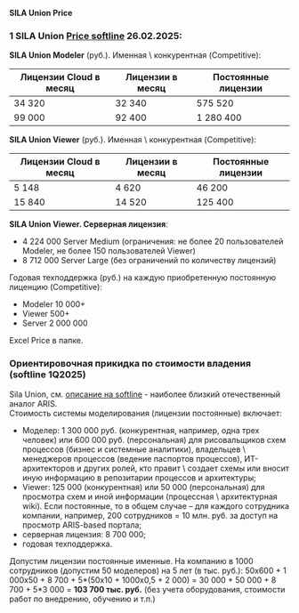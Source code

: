 **SILA Union Price**
### 1 SILA Union [Price softline](https://store.softline.ru/silaunion/sila-union-viewer/#licenses) 26.02.2025:

**SILA Union Modeler** (руб.). Именная \ конкурентная (Competitive):

| Лицензии Cloud в месяц | Лицензии в месяц | Постоянные лицензии |
|---|---|---|
| 34 320 | 32 340 | 575 520 |
| 99 000 | 92 400 | 1 280 400 |

**SILA Union Viewer** (руб.). Именная \ конкурентная (Competitive):

| Лицензии Cloud в месяц | Лицензии в месяц | Постоянные лицензии |
|---|---|---|
| 5 148 | 4 620 | 46 200 |
| 15 840 | 14 520 | 125 400 |

**SILA Union Viewer. Серверная лицензия**:  
- 4 224 000 Server Medium (ограничения: не более 20 пользователей Modeler, не более 150 пользователей Viewer)
- 8 712 000 Server Large (без ограничений по количеству лицензий) 

Годовая техподдержка (руб.) на каждую приобретенную постоянную лиценцию (Competitive):
- Modeler 10 000+
- Viewer 500+ 
- Server 2 000 000
  
Excel Price в папке. 
### Ориентировочная прикидка по стоимости владения (softline 1Q2025)
Sila Union, см. [описание на softline](https://softline.ru/about/our_partners/sila-union?sphrase_id=86419) - наиболее близкий отечественный аналог ARIS.  
Стоимость системы моделирования (лицензии постоянные) включает:  
-  Моделер: 1 300 000 руб. (конкурентная, например, одна трех человек) или 600 000 руб. (персональная) для рисовальщиков схем процессов (бизнес и системные аналитики), владельцев \ менеджеров процессов (ведение паспортов процессов), ИТ-архитекторов и других ролей, кто правит \ создает схемы или вносит иную информацию в репозитарии процессов и архитектуры;
- Viewer: 125 000 (конкурентная) или 50 000 (персональная) для просмотра схем и иной информации (процессная \ архитектурная wiki). Если постоянные, то в общем случае – для каждого сотрудника компании, например, 200 сотрудников = 10 млн. руб. за доступ на просмотр ARIS-based портала;
- серверная лицензия: 8 700 000; 
- годовая техподдержка.

Допустим лицензии постоянные именные. На компанию в 1000 сотрудников (допустим 50 моделеров) на 5 лет (в тыс. руб.):  50х600 + 1 000х50 + 8 700 + 5*(50х10 + 1000х0,5 + 2 000) = 30 000 + 50 000 + 8 700 + 5*3 000 = **103 700 тыс. руб.** (без учета оборудования, стоимости работ по внедрению, обучению и т.п.)

